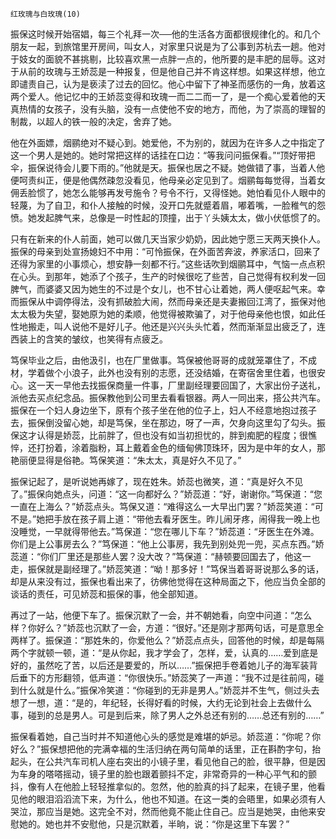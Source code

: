     红玫瑰与白玫瑰(10) 

   振保这时候开始宿娼，每三个礼拜一次──他的生活各方面都很规律化的。和几个朋友一起，到旅馆里开房间，叫女人，对家里只说是为了公事到苏杭去一趟。他对于妓女的面貌不甚挑剔，比较喜欢黑一点胖一点的，他所要的是丰肥的屈辱。这对于从前的玫瑰与王娇蕊是一种报复，但是他自己并不肯这样想。如果这样想，他立即谴责自己，认为是亵渎了过去的回忆。他心中留下了神圣而感伤的一角，放着这两个爱人。他记忆中的王娇蕊变得和玫瑰一而二二而一了，是一个痴心爱着他的天真热情的女孩子，没有头脑，没有一点使他不安的地方，而他，为了崇高的理智的制裁，以超人的铁一般的决定，舍弃了她。

   他在外面嫖，烟鹂绝对不疑心到。她爱他，不为别的，就因为在许多人之中指定了这一个男人是她的。她时常把这样的话挂在口边：“等我问问振保看。”“顶好带把伞，振保说待会儿要下雨的。”他就是天。振保也居之不疑。她做错了事，当着人他便呵责纠正，便是他偶然疎忽没看见，他母亲必定见到了。烟鹂每每觉得，当着女佣丢脸惯了，她怎么能够再发号施令？号令不行，又得怪她。她怕看见仆人眼中的轻蔑，为了自卫，和仆人接触的时候，没开口先就蹙着眉，嘟着嘴，一脸稚气的怨愤。她发起脾气来，总像是一时性起的顶撞，出于丫头姨太太，做小伏低惯了的。

   只有在新来的仆人前面，她可以做几天当家少奶奶，因此她宁愿三天两天换仆人。振保的母亲到处宣扬媳妇不中用：“可怜振保，在外面苦奔波，养家活口，回来了还得为家里的小事烦心，想安静一刻都不行。”这些话吹到烟鹂耳中，气恼一点点积在心头。到那年，她添了个孩子，生产的时候很吃了些苦，自己觉得有权利发一回脾气，而婆婆又因为她生的不过是个女儿，也不甘心让着她，两人便呕起气来。幸而振保从中调停得法，没有抓破脸大闹，然而母亲还是夫妻搬回江湾了，振保对他太太极为失望，娶她原为她的柔顺，他觉得被欺骗了，对于他母亲他也恨，如此任性地搬走，叫人说他不是好儿子。他还是兴兴头头忙着，然而渐渐显出疲乏了，连西装上的含笑的皱纹，也笑得有点疲乏。

   笃保毕业之后，由他汲引，也在厂里做事。笃保被他哥哥的成就笼罩住了，不成材，学着做个小浪子，此外也没有别的志愿，还没结婚，在寄宿舍里住着，也很安心。这一天一早他去找振保商量一件事，厂里副经理要回国了，大家出份子送礼，派他去买点纪念品。振保教他到公司里去看看银器。两人一同出来，搭公共汽车。振保在一个妇人身边坐下，原有个孩子坐在他的位子上，妇人不经意地抱过孩子去，振保倒没留心她，却是笃保，坐在那边，呀了一声，欠身向这里勾了勾头。振保这才认得是娇蕊，比前胖了，但也没有如当初担忧的，胖到痴肥的程度；很憔悴，还打扮着，涂着脂粉，耳上戴着金色的缅甸佛顶珠环，因为是中年的女人，那艳丽便显得是俗艳。笃保笑道：“朱太太，真是好久不见了。”

   振保记起了，是听说她再嫁了，现在姓朱。娇蕊也微笑，道：“真是好久不见了。”振保向她点头，问道：“这一向都好么？”娇蕊道：“好，谢谢你。”笃保道：“您一直在上海么？”娇蕊点头。笃保又道：“难得这么一大早出门罢？”娇蕊笑道：“可不是。”她把手放在孩子肩上道：“带他去看牙医生。昨儿闹牙疼，闹得我一晚上也没睡觉，一早就得带他去。”笃保道：“您在哪儿下车？”娇蕊道：“牙医生在外滩。你们是上公事房去么？”笃保道：“他上公事房，我先到别处兜一兜，买点东西。”娇蕊道：“你们厂里还是那些人罢？没大改？”笃保道：“赫顿要回国去了，他这一走，振保就是副经理了。”娇蕊笑道：“呦！那多好！”笃保当着哥哥说那么多的话，却是从来没有过，振保也看出来了，彷佛他觉得在这种局面之下，他应当负全部的谈话的责任，可见娇蕊和振保的事，他全部知道。

   再过了一站，他便下车了。振保沉默了一会，并不朝她看，向空中问道：“怎么样？你好么？”娇蕊也沉默了一会，方道：“很好。”还是刚才那两句话，可是意思全两样了。振保道：“那姓朱的，你爱他么？”娇蕊点点头，回答他的时候，却是每隔两个字就顿一顿，道：“是从你起，我才学会了，怎样，爱，认真的……爱到底是好的，虽然吃了苦，以后还是要爱的，所以……”振保把手卷着她儿子的海军装背后垂下的方形翻领，低声道：“你很快乐。”娇蕊笑了一声道：“我不过是往前闯，碰到什么就是什么。”振保冷笑道：“你碰到的无非是男人。”娇蕊并不生气，侧过头去想了一想，道：“是的，年纪轻，长得好看的时候，大约无论到社会上去做什么事，碰到的总是男人。可是到后来，除了男人之外总还有别的……总还有别的……”

   振保看着她，自己当时并不知道他心头的感觉是难堪的妒忌。娇蕊道：“你呢？你好么？”振保想把他的完满幸福的生活归纳在两句简单的话里，正在斟酌字句，抬起头，在公共汽车司机人座右突出的小镜子里，看见他自己的脸，很平静，但是因为车身的嗒嗒摇动，镜子里的脸也跟着颤抖不定，非常奇异的一种心平气和的颤抖，像有人在他脸上轻轻推拿似的。忽然，他的脸真的抖了起来，在镜子里，他看见他的眼泪滔滔流下来，为什么，他也不知道。在这一类的会晤里，如果必须有人哭泣，那应当是她。这完全不对，然而他竟不能止住自己。应当是她哭，由他来安慰她的。她也并不安慰他，只是沉默着，半晌，说：“你是这里下车罢？”

